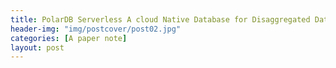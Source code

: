 ```yaml
---
title: PolarDB Serverless A cloud Native Database for Disaggregated Data Centers
header-img: "img/postcover/post02.jpg"
categories: [A paper note]
layout: post
---
```




